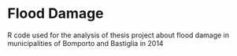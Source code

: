 # Flood Damage
R code used for the analysis of thesis project about flood damage in municipalities of Bomporto and Bastiglia in 2014
